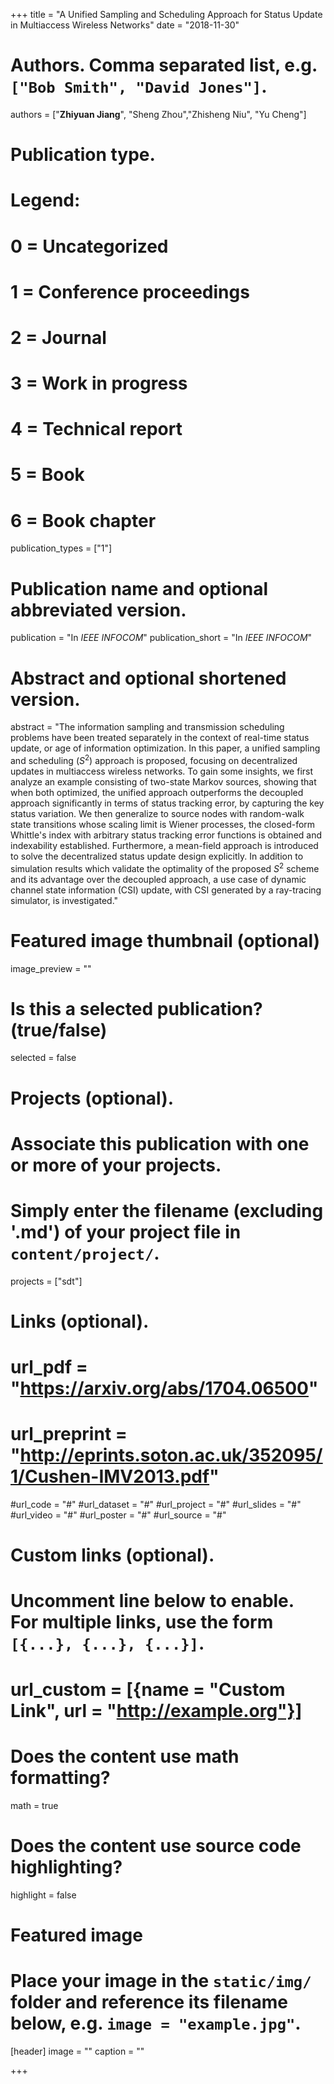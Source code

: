 +++
title = "A Unified Sampling and Scheduling Approach for Status Update in Multiaccess Wireless Networks"
date = "2018-11-30"

# Authors. Comma separated list, e.g. `["Bob Smith", "David Jones"]`.
authors = ["**Zhiyuan Jiang**", "Sheng Zhou","Zhisheng Niu", "Yu Cheng"]

# Publication type.
# Legend:
# 0 = Uncategorized
# 1 = Conference proceedings
# 2 = Journal
# 3 = Work in progress
# 4 = Technical report
# 5 = Book
# 6 = Book chapter
publication_types = ["1"]

# Publication name and optional abbreviated version.
publication = "In *IEEE INFOCOM*"
publication_short = "In *IEEE INFOCOM*"

# Abstract and optional shortened version.
abstract = "The information sampling and transmission scheduling problems have been treated separately in the context of real-time status update, or age of information optimization. In this paper, a unified sampling and scheduling ($S^2$) approach is proposed, focusing on decentralized updates in multiaccess wireless networks. To gain some insights, we first analyze an example consisting of two-state Markov sources, showing that when both optimized, the unified approach outperforms the decoupled approach significantly in terms of status tracking error, by capturing the key status variation. We then generalize to source nodes with random-walk state transitions whose scaling limit is Wiener processes, the closed-form Whittle's index with arbitrary status tracking error functions is obtained and indexability established. Furthermore, a mean-field approach is introduced to solve the decentralized status update design explicitly. In addition to simulation results which validate the optimality of the proposed $S^2$ scheme and its advantage over the decoupled approach, a use case of dynamic channel state information (CSI) update, with CSI generated by a ray-tracing simulator, is investigated."

# Featured image thumbnail (optional)
image_preview = ""

# Is this a selected publication? (true/false)
selected = false

# Projects (optional).
#   Associate this publication with one or more of your projects.
#   Simply enter the filename (excluding '.md') of your project file in `content/project/`.
projects = ["sdt"]

# Links (optional).
# url_pdf = "https://arxiv.org/abs/1704.06500"
# url_preprint = "http://eprints.soton.ac.uk/352095/1/Cushen-IMV2013.pdf"
#url_code = "#"
#url_dataset = "#"
#url_project = "#"
#url_slides = "#"
#url_video = "#"
#url_poster = "#"
#url_source = "#"

# Custom links (optional).
#   Uncomment line below to enable. For multiple links, use the form `[{...}, {...}, {...}]`.
# url_custom = [{name = "Custom Link", url = "http://example.org"}]

# Does the content use math formatting?
math = true

# Does the content use source code highlighting?
highlight = false

# Featured image
# Place your image in the `static/img/` folder and reference its filename below, e.g. `image = "example.jpg"`.
[header]
image = ""
caption = ""

+++

